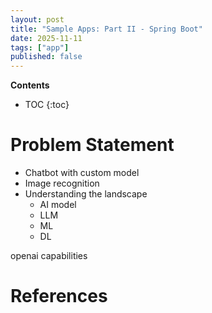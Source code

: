 ```yaml
---
layout: post
title: "Sample Apps: Part II - Spring Boot"
date: 2025-11-11
tags: ["app"]
published: false
---
```


**Contents**
* TOC
{:toc}

# Problem Statement

* Chatbot with custom model
* Image recognition
* Understanding the landscape
    - AI model
    - LLM
    - ML
    - DL

openai capabilities



# References

[^1]: []()